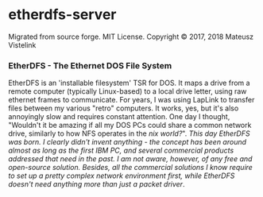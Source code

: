 # etherdfs-server
Migrated from source forge. MIT License.
Copyright © 2017, 2018 Mateusz Vistelink

### EtherDFS - The Ethernet DOS File System

EtherDFS is an 'installable filesystem' TSR for DOS. It maps a drive from a remote computer (typically Linux-based) to a local drive letter, using raw ethernet frames to communicate. For years, I was using LapLink to transfer files between my various "retro" computers. It works, yes, but it's also annoyingly slow and requires constant attention. One day I thought, "Wouldn't it be amazing if all my DOS PCs could share a common network drive, similarly to how NFS operates in the *nix world?*". _This day EtherDFS was born. I clearly didn't invent anything - the concept has been around almost as long as the first IBM PC, and several commercial products addressed that need in the past. I am not aware, however, of any free and open-source solution. Besides, all the commercial solutions I know require to set up a pretty complex network environment first, while EtherDFS doesn't need anything more than just a packet driver_.
